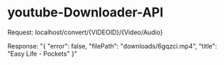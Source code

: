 # youtube-Downloader-API
Request: localhost/convert/{VIDEOID}/{Video/Audio}

Response: 
"{
  "error": false,
  "filePath": "downloads/6gqzci.mp4",
  "title": "Easy Life - Pockets"
}"
